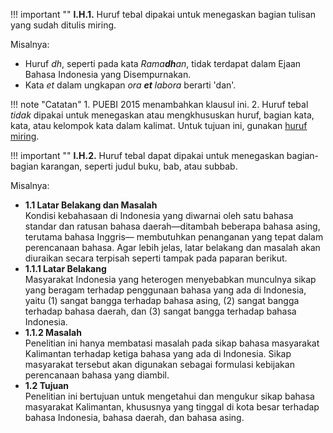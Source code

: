 !!! important ""
	**I.H.1.** Huruf tebal dipakai untuk menegaskan bagian tulisan yang sudah ditulis miring.

Misalnya:

- Huruf *dh*, seperti pada kata *Rama**dh**an*, tidak terdapat dalam Ejaan Bahasa Indonesia yang Disempurnakan.
- Kata *et* dalam ungkapan *ora **et** labora* berarti 'dan'.

!!! note "Catatan"
	1. PUEBI 2015 menambahkan klausul ini.
	2. Huruf tebal *tidak* dipakai untuk menegaskan atau mengkhususkan huruf, bagian kata, kata, atau kelompok kata dalam kalimat. Untuk tujuan ini, gunakan [huruf miring](huruf-miring.md).

!!! important ""
	**I.H.2.** Huruf tebal dapat dipakai untuk menegaskan bagian-bagian karangan, seperti judul buku, bab, atau subbab.

Misalnya:

- **1\.1 Latar Belakang dan Masalah**  
Kondisi kebahasaan di Indonesia yang diwarnai oleh satu bahasa standar dan ratusan bahasa daerah—ditambah beberapa bahasa asing, terutama bahasa Inggris— membutuhkan penanganan yang tepat dalam perencanaan bahasa. Agar lebih jelas, latar belakang dan masalah akan diuraikan secara terpisah seperti tampak pada paparan berikut.  
- **1\.1\.1 Latar Belakang**  
Masyarakat Indonesia yang heterogen menyebabkan munculnya sikap yang beragam terhadap penggunaan bahasa yang ada di Indonesia, yaitu (1) sangat bangga terhadap bahasa asing, (2) sangat bangga terhadap bahasa daerah, dan (3) sangat bangga terhadap bahasa Indonesia.  
- **1\.1\.2 Masalah**  
Penelitian ini hanya membatasi masalah pada sikap bahasa masyarakat Kalimantan terhadap ketiga bahasa yang ada di Indonesia. Sikap masyarakat tersebut akan digunakan sebagai formulasi kebijakan perencanaan bahasa yang diambil.  
- **1\.2 Tujuan**  
Penelitian ini bertujuan untuk mengetahui dan mengukur sikap bahasa masyarakat Kalimantan, khususnya yang tinggal di kota besar terhadap bahasa Indonesia, bahasa daerah, dan bahasa asing.
